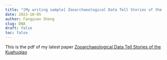 ```yaml
---
title: "[My writing sample] Zooarchaeological Data Tell Stories of the Kuahuqiao"
date: 2023-10-05
author: Fangyuan Sheng
slug: DNA
draft: false
toc: false
---
```


This is the pdf of my latest paper [Zooarchaeological Data Tell Stories of the Kuahuqiao](https://hellenshengfy.github.io/zoopaper.pdf)
   
